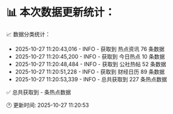 📊 本次数据更新统计：
==========================

📈 数据分类统计：
- 2025-10-27 11:20:43,016 - INFO - 获取到 热点资讯 76 条数据
- 2025-10-27 11:20:45,200 - INFO - 获取到 今日热点 10 条数据
- 2025-10-27 11:20:48,484 - INFO - 获取到 公社热帖 52 条数据
- 2025-10-27 11:20:51,228 - INFO - 获取到 财经日历 89 条数据
- 2025-10-27 11:20:53,339 - INFO - 总共获取到 227 条热点数据

✅ 总共获取到 - 条热点数据

🕐 更新时间: 2025-10-27 11:20:53
